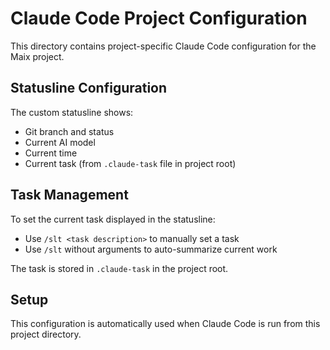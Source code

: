 # Claude Code Project Configuration

This directory contains project-specific Claude Code configuration for the Maix project.

## Statusline Configuration

The custom statusline shows:
- Git branch and status
- Current AI model
- Current time
- Current task (from `.claude-task` file in project root)

## Task Management

To set the current task displayed in the statusline:
- Use `/slt <task description>` to manually set a task
- Use `/slt` without arguments to auto-summarize current work

The task is stored in `.claude-task` in the project root.

## Setup

This configuration is automatically used when Claude Code is run from this project directory.